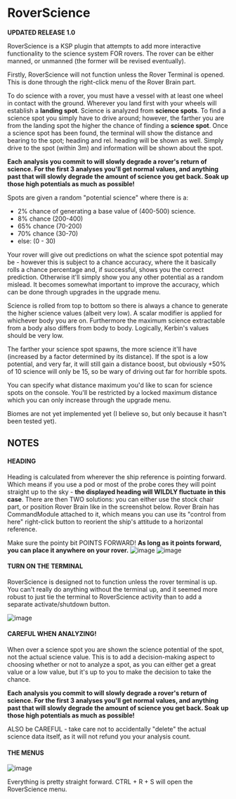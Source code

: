 RoverScience
============

**UPDATED RELEASE 1.0**

RoverScience is a KSP plugin that attempts to add more interactive functionality to the science system FOR rovers. The rover can be either manned, or unmanned (the former will be revised eventually).

Firstly, RoverScience will not function unless the Rover Terminal is opened. This is done through the right-click menu of the Rover Brain part.

To do science with a rover, you must have a vessel with at least one wheel in contact with the ground. Wherever you land first with your wheels will establish a **landing spot**. Science is analyzed from **science spots**. To find a science spot you simply have to drive around; however, the farther you are from the landing spot the higher the chance of finding a **science spot**. Once a science spot has been found, the terminal will show the distance and bearing to the spot; heading and rel. heading will be shown as well. Simply drive to the spot (within 3m) and information will be shown about the spot.

**Each analysis you commit to will slowly degrade a rover's return of science. For the first 3 analyses you'll get normal values, and anything past that will slowly degrade the amount of science you get back. Soak up those high potentials as much as possible!**

Spots are given a random "potential science" where there is a:

- 2% chance of generating a base value of (400-500) science.
- 8% chance (200-400)
- 65% chance (70-200)
- 70% chance (30-70)
- else: (0 - 30)

Your rover will give out predictions on what the science spot potential may be - however this is subject to a chance accuracy, where the it basically rolls a chance percentage and, if successful, shows you the correct prediction. Otherwise it'll simply show you any other potential as a random mislead. It becomes somewhat important to improve the accuracy, which can be done through upgrades in the upgrade menu.

Science is rolled from top to bottom so there is always a chance to generate the higher science values (albeit very low). A scalar modifier is applied for whichever body you are on. Furthermore the maximum science extractable from a body also differs from body to body. Logically, Kerbin's values should be very low.

The farther your science spot spawns, the more science it'll have (increased by a factor determined by its distance). If the spot is a low potential, and very far, it will still gain a distance boost, but obviously +50% of 10 science will only be 15, so be wary of driving out far for horrible spots.

You can specify what distance maximum you'd like to scan for science spots on the console. You'll be restricted by a locked maximum distance which you can only increase through the upgrade menu.

Biomes are not yet implemented yet (I believe so, but only because it hasn't been tested yet).


## NOTES
#### HEADING
Heading is calculated from wherever the ship reference is pointing forward. Which means if you use a pod or most of the probe cores they will point straight up to the sky - **the displayed heading will WILDLY fluctuate in this case**. There are then TWO solutions: you can either use the stock chair part, or position Rover Brain like in the screenshot below. Rover Brain has CommandModule attached to it, which means you can use its "control from here" right-click button to reorient the ship's attitude to a horizontal reference.

Make sure the pointy bit POINTS FORWARD! **As long as it points forward, you can place it anywhere on your rover.**
![image](http://i.imgur.com/Jr0Unyb.png)
![image](http://i.imgur.com/dPSQmY7.png)



#### TURN ON THE TERMINAL
RoverScience is designed not to function unless the rover terminal is up. You can't really do anything without the terminal up, and it seemed more robust to just tie the terminal to RoverScience activity than to add a separate activate/shutdown button.

![image](http://i.imgur.com/tup2z9z.png)



#### CAREFUL WHEN ANALYZING!
When over a science spot you are shown the science potential of the spot, not the actual science value. This is to add a decision-making aspect to choosing whether or not to analyze a spot, as you can either get a great value or a low value, but it's up to you to make the decision to take the chance.

**Each analysis you commit to will slowly degrade a rover's return of science. For the first 3 analyses you'll get normal values, and anything past that will slowly degrade the amount of science you get back. Soak up those high potentials as much as possible!**

ALSO be CAREFUL - take care not to accidentally "delete" the actual science data itself, as it will not refund you your analysis count.


#### THE MENUS
![image](http://i.imgur.com/NfbzPL1.png)

Everything is pretty straight forward.
CTRL + R + S will open the RoverScience menu.
